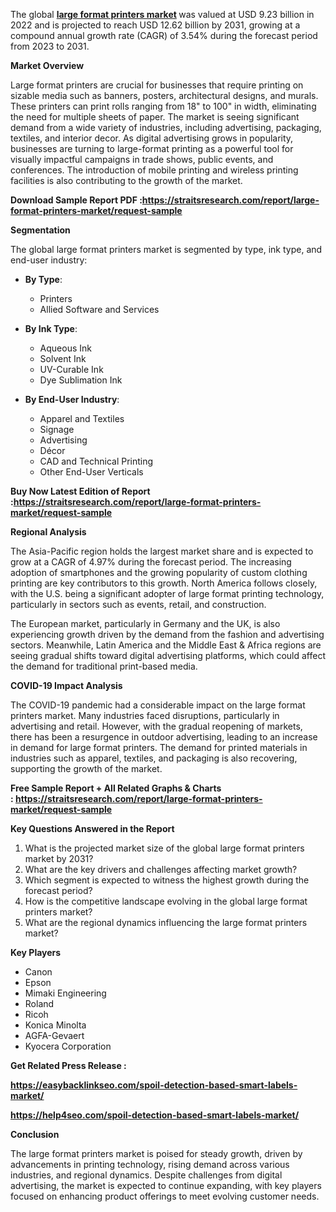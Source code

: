 <div>
<div>
<div>
<div>
<p>The global&nbsp;<strong><a href="https://straitsresearch.com/report/large-format-printers-market">large format printers market</a> </strong>was valued at USD 9.23 billion in 2022 and is projected to reach USD 12.62 billion by 2031, growing at a compound annual growth rate (CAGR) of 3.54% during the forecast period from 2023 to 2031.</p>
<p><strong>Market Overview</strong></p>
<p>Large format printers are crucial for businesses that require printing on sizable media such as banners, posters, architectural designs, and murals. These printers can print rolls ranging from 18" to 100" in width, eliminating the need for multiple sheets of paper. The market is seeing significant demand from a wide variety of industries, including advertising, packaging, textiles, and interior decor. As digital advertising grows in popularity, businesses are turning to large-format printing as a powerful tool for visually impactful campaigns in trade shows, public events, and conferences. The introduction of mobile printing and wireless printing facilities is also contributing to the growth of the market.</p>
<p><strong>Download Sample Report PDF :<a href="https://straitsresearch.com/report/large-format-printers-market/request-sample">https://straitsresearch.com/report/large-format-printers-market/request-sample</a>&nbsp;</strong></p>
<p><strong>Segmentation</strong></p>
<p>The global large format printers market is segmented by type, ink type, and end-user industry:</p>
<ul>
<li>
<p><strong>By Type</strong>:</p>
<ul>
<li>Printers</li>
<li>Allied Software and Services</li>
</ul>
</li>
<li>
<p><strong>By Ink Type</strong>:</p>
<ul>
<li>Aqueous Ink</li>
<li>Solvent Ink</li>
<li>UV-Curable Ink</li>
<li>Dye Sublimation Ink</li>
</ul>
</li>
<li>
<p><strong>By End-User Industry</strong>:</p>
<ul>
<li>Apparel and Textiles</li>
<li>Signage</li>
<li>Advertising</li>
<li>D&eacute;cor</li>
<li>CAD and Technical Printing</li>
<li>Other End-User Verticals</li>
</ul>
</li>
</ul>
<p><strong>Buy Now Latest Edition of Report :<a href="https://straitsresearch.com/report/large-format-printers-market/request-sample">https://straitsresearch.com/report/large-format-printers-market/request-sample</a>&nbsp;</strong></p>
<p><strong>Regional Analysis</strong></p>
<p>The Asia-Pacific region holds the largest market share and is expected to grow at a CAGR of 4.97% during the forecast period. The increasing adoption of smartphones and the growing popularity of custom clothing printing are key contributors to this growth. North America follows closely, with the U.S. being a significant adopter of large format printing technology, particularly in sectors such as events, retail, and construction.</p>
<p>The European market, particularly in Germany and the UK, is also experiencing growth driven by the demand from the fashion and advertising sectors. Meanwhile, Latin America and the Middle East &amp; Africa regions are seeing gradual shifts toward digital advertising platforms, which could affect the demand for traditional print-based media.</p>
<p><strong>COVID-19 Impact Analysis</strong></p>
<p>The COVID-19 pandemic had a considerable impact on the large format printers market. Many industries faced disruptions, particularly in advertising and retail. However, with the gradual reopening of markets, there has been a resurgence in outdoor advertising, leading to an increase in demand for large format printers. The demand for printed materials in industries such as apparel, textiles, and packaging is also recovering, supporting the growth of the market.</p>
<p><strong>Free Sample Report + All Related Graphs &amp; Charts :&nbsp;<a href="https://straitsresearch.com/report/large-format-printers-market/request-sample">https://straitsresearch.com/report/large-format-printers-market/request-sample</a>&nbsp;</strong></p>
<p><strong>Key Questions Answered in the Report</strong></p>
<ol>
<li>What is the projected market size of the global large format printers market by 2031?</li>
<li>What are the key drivers and challenges affecting market growth?</li>
<li>Which segment is expected to witness the highest growth during the forecast period?</li>
<li>How is the competitive landscape evolving in the global large format printers market?</li>
<li>What are the regional dynamics influencing the large format printers market?</li>
</ol>
<p><strong>Key Players</strong></p>
<ul>
<li>Canon</li>
<li>Epson</li>
<li>Mimaki Engineering</li>
<li>Roland</li>
<li>Ricoh</li>
<li>Konica Minolta</li>
<li>AGFA-Gevaert</li>
<li>Kyocera Corporation</li>
</ul>
<p><strong>Get Related Press Release :</strong></p>
<p><strong><a href="https://easybacklinkseo.com/spoil-detection-based-smart-labels-market/">https://easybacklinkseo.com/spoil-detection-based-smart-labels-market/</a></strong></p>
<p><strong><a href="https://help4seo.com/spoil-detection-based-smart-labels-market/">https://help4seo.com/spoil-detection-based-smart-labels-market/</a><br /></strong></p>
<p><strong>Conclusion</strong></p>
<p>The large format printers market is poised for steady growth, driven by advancements in printing technology, rising demand across various industries, and regional dynamics. Despite challenges from digital advertising, the market is expected to continue expanding, with key players focused on enhancing product offerings to meet evolving customer needs.</p>
</div>
</div>
</div>
</div>
